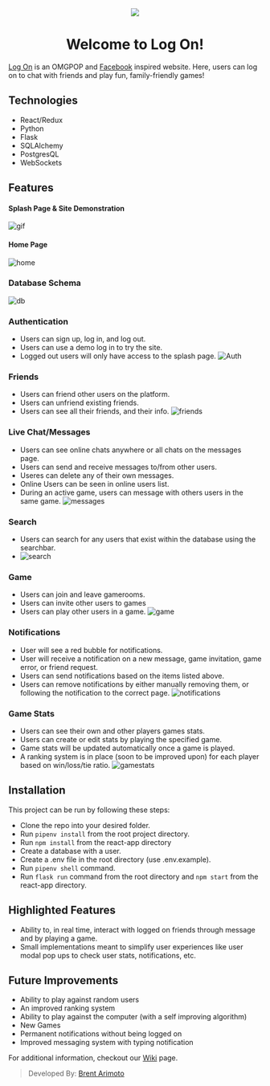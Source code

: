 
<div align="center">
   <img src="https://github.com/brentarimoto/Log-On/blob/main/react-app/src/images/Log-On-Icon.png">
   <h1>Welcome to Log On!</h1>
</div>

[Log On](https://woofwoof-app.herokuapp.com/) is an OMGPOP and [Facebook](https://www.slack.com) inspired website. Here, users can log on to chat with friends and play fun, family-friendly games!

## Technologies
- React/Redux
- Python
- Flask
- SQLAlchemy
- PostgresQL
- WebSockets

## Features
#### Splash Page & Site Demonstration
![gif](https://github.com/brentarimoto/Log-On/blob/main/wiki/LogOn.gif)

#### Home Page
![home](https://github.com/brentarimoto/Log-On/blob/main/wiki/Home.PNG)

### Database Schema
![db](https://github.com/brentarimoto/Log-On/blob/main/wiki/Schema/Log-On_Database_Schema.png)

### Authentication
- Users can sign up, log in, and log out.
- Users can use a demo log in to try the site.
- Logged out users will only have access to the splash page.
![Auth](https://github.com/brentarimoto/Log-On/blob/main/wiki/Auth.PNG)

### Friends
- Users can friend other users on the platform.
- Users can unfriend existing friends.
- Users can see all their friends, and their info.
![friends](https://github.com/brentarimoto/Log-On/blob/main/wiki/Friends.PNG)

### Live Chat/Messages
- Users can see online chats anywhere or all chats on the messages page.
- Users can send and receive messages to/from other users.
- Useres can delete any of their own messages.
- Online Users can be seen in online users list.
- During an active game, users can message with others users in the same game.
![messages](https://github.com/brentarimoto/Log-On/blob/main/wiki/Messages.PNG)

### Search
- Users can search for any users that exist within the database using the searchbar.
- ![search](https://github.com/brentarimoto/Log-On/blob/main/wiki/Search.PNG)

### Game
- Users can join and leave gamerooms.
- Users can invite other users to games
- Users can play other users in a game. 
![game](https://github.com/brentarimoto/Log-On/blob/main/wiki/Game.PNG)

### Notifications
- User will see a red bubble for notifications. 
- User will receive a notification on a new message, game invitation, game error, or friend request.
- Users can send notifications based on the items listed above.
- Users can remove notifications by either manually removing them, or following the notification to the correct page.
![notifications](https://github.com/brentarimoto/Log-On/blob/main/wiki/Notifications.PNG)

### Game Stats
- Users can see their own and other players games stats.
- Users can create or edit stats by playing the specified game.
- Game stats will be updated automatically once a game is played.
- A ranking system is in place (soon to be improved upon) for each player based on win/loss/tie ratio.
![gamestats](https://github.com/brentarimoto/Log-On/blob/main/wiki/GameStats.PNG)

## Installation
This project can be run by following these steps:

- Clone the repo into your desired folder.
- Run `pipenv install` from the root project directory.
- Run `npm install` from the react-app directory
- Create a database with a user.
- Create a .env file in the root directory (use .env.example).
- Run `pipenv shell` command.
- Run `flask run` command from the root directory and `npm start` from the react-app directory.


## Highlighted Features
- Ability to, in real time, interact with logged on friends through message and by playing a game.
- Small implementations meant to simplify user experiences like user modal pop ups to check user stats, notifications, etc.


## Future Improvements

- Ability to play against random users
- An improved ranking system
- Ability to play against the computer (with a self improving algorithm)
- New Games
- Permanent notifications without being logged on
- Improved messaging system with typing notification

For additional information, checkout our [Wiki](https://github.com/brentarimoto/Log-On/wiki) page.

> Developed By: [Brent Arimoto](https://github.com/brentarimoto)
